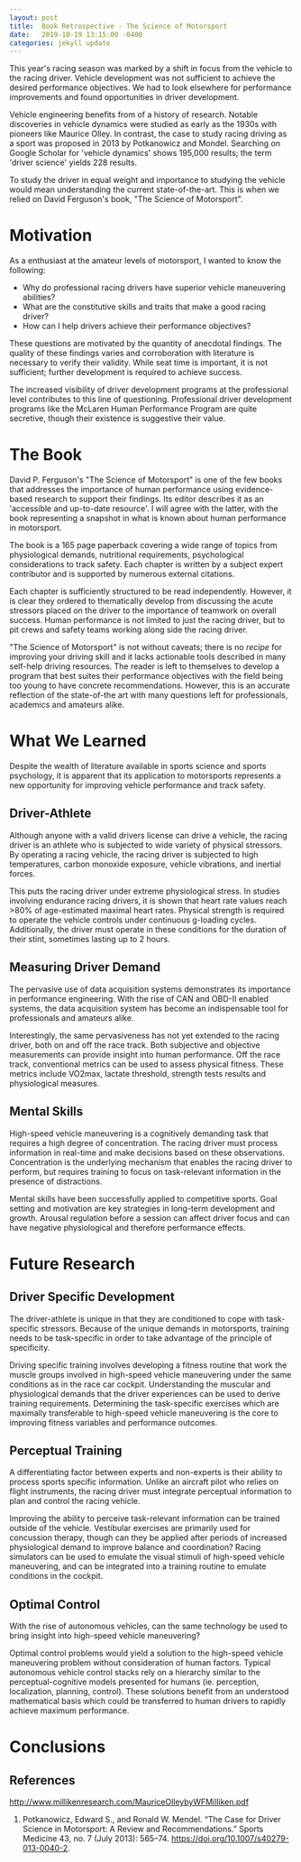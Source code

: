 ```yaml
---
layout: post
title:  Book Retrospective - The Science of Motorsport
date:   2019-10-19 13:15:00 -0400
categories: jekyll update
---
```


This year's racing season was marked by a shift in focus from the vehicle to
the racing driver. Vehicle development was not sufficient to achieve the
desired performance objectives. We had to look elsewhere for performance
improvements and found opportunities in driver development.

Vehicle engineering benefits from of a history of research. Notable discoveries
in vehicle dynamics were studied as early as the 1930s with pioneers like
Maurice Olley. In contrast, the case to study racing driving as a sport was
proposed in 2013 by Potkanowicz and Mondel. Searching on Google Scholar for
'vehicle dynamics' shows 195,000 results; the term 'driver science' yields 228
results.

To study the driver in equal weight and importance to studying the vehicle
would mean understanding the current state-of-the-art. This is when we relied
on David Ferguson's book, "The Science of Motorsport".

# Motivation
As a enthusiast at the amateur levels of motorsport, I wanted to know the
following:
* Why do professional racing drivers have superior vehicle maneuvering abilities?
* What are the constitutive skills and traits that make a good racing driver?
* How can I help drivers achieve their performance objectives?

These questions are motivated by the quantity of anecdotal findings.  The
quality of these findings varies and corroboration with literature is necessary
to verify their validity. While seat time is important, it is not sufficient;
further development is required to achieve success.

The increased visibility of driver development programs at the professional
level contributes to this line of questioning. Professional driver development
programs like the McLaren Human Performance Program are quite secretive, though
their existence is suggestive their value.

# The Book
David P. Ferguson's "The Science of Motorsport" is one of the few books that
addresses the importance of human performance using evidence-based research to
support their findings. Its editor describes it as an 'accessible and
up-to-date resource'. I will agree with the latter, with the book representing
a snapshot in what is known about human performance in motorsport.

The book is a 165 page paperback covering a wide range of topics from
physiological demands, nutritional requirements, psychological considerations to
track safety. Each chapter is written by a subject expert contributor and is
supported by numerous external citations.

Each chapter is sufficiently structured to be read independently. However, it
is clear they ordered to thematically develop from discussing the acute
stressors placed on the driver to the importance of teamwork on overall
success. Human performance is not limited to just the racing driver, but to pit
crews and safety teams working along side the racing driver.

"The Science of Motorsport" is not without caveats; there is no _recipe_ for
improving your driving skill and it lacks actionable tools described in many
self-help driving resources. The reader is left to themselves to develop a
program that best suites their performance objectives with the field being too
young to have concrete recommendations. However, this is an accurate reflection
of the state-of-the art with many questions left for professionals, academics
and amateurs alike.

# What We Learned
Despite the wealth of literature available in sports science and sports
psychology, it is apparent that its application to motorsports represents a new
opportunity for improving vehicle performance and track safety.

## Driver-Athlete
Although anyone with a valid drivers license can drive a vehicle, the racing
driver is an athlete who is subjected to wide variety of physical stressors. By
operating a racing vehicle, the racing driver is subjected to high
temperatures, carbon monoxide exposure, vehicle vibrations, and inertial
forces.

This puts the racing driver under extreme physiological stress. In studies
involving endurance racing drivers, it is shown that heart rate values reach
\>80% of age-estimated maximal heart rates. Physical strength is required to
operate the vehicle controls under continuous g-loading cycles. Additionally,
the driver must operate in these conditions for the duration of their stint,
sometimes lasting up to 2 hours.

## Measuring Driver Demand
The pervasive use of data acquisition systems demonstrates its importance in
performance engineering. With the rise of CAN and OBD-II enabled systems, the
data acquisition system has become an indispensable tool for professionals and
amateurs alike.

Interestingly, the same pervasiveness has not yet extended to the racing
driver, both on and off the race track. Both subjective and objective
measurements can provide insight into human performance. Off the race track,
conventional metrics can be used to assess physical fitness. These metrics
include VO2max, lactate threshold, strength tests results and physiological
measures.

## Mental Skills
High-speed vehicle maneuvering is a cognitively demanding task that requires a
high degree of concentration. The racing driver must process information in
real-time and make decisions based on these observations. Concentration is the
underlying mechanism that enables the racing driver to perform, but requires
training to focus on task-relevant information in the presence of distractions.

Mental skills have been successfully applied to competitive sports. Goal
setting and motivation are key strategies in long-term development and growth.
Arousal regulation before a session can affect driver focus and can have
negative physiological and therefore performance effects.

# Future Research
## Driver Specific Development
The driver-athlete is unique in that they are conditioned to cope with
task-specific stressors. Because of the unique demands in motorsports, training
needs to be task-specific in order to take advantage of the principle of
specificity.

Driving specific training involves developing a fitness routine that work the
muscle groups involved in high-speed vehicle maneuvering under the same
conditions as in the race car cockpit. Understanding the muscular and
physiological demands that the driver experiences can be used to derive
training requirements. Determining the task-specific exercises which are
maximally transferable to high-speed vehicle maneuvering is the core to
improving fitness variables and performance outcomes.

## Perceptual Training
A differentiating factor between experts and non-experts is their ability to
process sports specific information. Unlike an aircraft pilot who relies on
flight instruments, the racing driver must integrate perceptual information to
plan and control the racing vehicle.

Improving the ability to perceive task-relevant information can be trained
outside of the vehicle. Vestibular exercises are primarily used for concussion
therapy, though can they be applied after periods of increased physiological
demand to improve balance and coordination? Racing simulators can be used to
emulate the visual stimuli of high-speed vehicle maneuvering, and can be
integrated into a training routine to emulate conditions in the cockpit.

## Optimal Control
With the rise of autonomous vehicles, can the same technology be used to bring
insight into high-speed vehicle maneuvering?

Optimal control problems would yield a solution to the high-speed vehicle
maneuvering problem without consideration of human factors. Typical autonomous
vehicle control stacks rely on a hierarchy similar to the perceptual-cognitive
models presented for humans (ie. perception, localization, planning, control).
These solutions benefit from an understood mathematical basis which could be
transferred to human drivers to rapidly achieve maximum performance.

# Conclusions



## References
http://www.millikenresearch.com/MauriceOlleybyWFMilliken.pdf

1. Potkanowicz, Edward S., and Ronald W. Mendel. “The Case for Driver Science in Motorsport: A Review and Recommendations.” Sports Medicine 43, no. 7 (July 2013): 565–74. https://doi.org/10.1007/s40279-013-0040-2.

